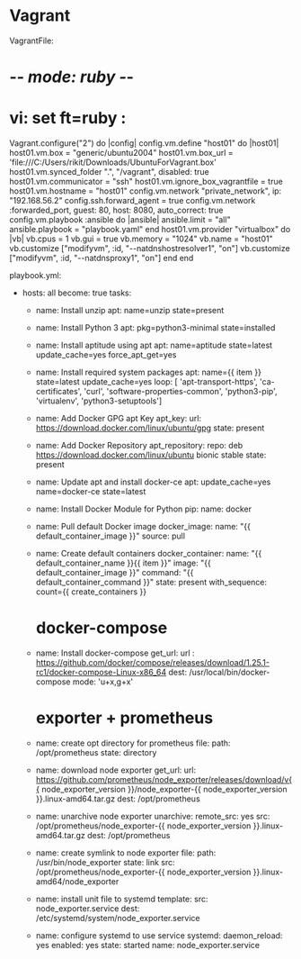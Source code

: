 # Vagrant
VagrantFile:

# -*- mode: ruby -*-
# vi: set ft=ruby :

Vagrant.configure("2") do |config|
  config.vm.define "host01" do |host01|
   host01.vm.box = "generic/ubuntu2004"
   host01.vm.box_url = 'file:///C:/Users/rikit/Downloads/UbuntuForVagrant.box'
   host01.vm.synced_folder ".", "/vagrant", disabled: true
   host01.vm.communicator = "ssh"
   host01.vm.ignore_box_vagrantfile = true
   host01.vm.hostname = "host01"
  config.vm.network "private_network", ip: "192.168.56.2"
  config.ssh.forward_agent = true
  config.vm.network :forwarded_port, guest: 80, host: 8080,
    auto_correct: true
  config.vm.playbook :ansible do |ansible|
    ansible.limit = "all"
    ansible.playbook = "playbook.yaml"
  end
   host01.vm.provider "virtualbox" do |vb|
    vb.cpus = 1
	vb.gui = true
	vb.memory = "1024"
	vb.name = "host01"
	vb.customize ["modifyvm", :id, "--natdnshostresolver1", "on"]
    vb.customize ["modifyvm", :id, "--natdnsproxy1", "on"]
   end
end



playbook.yml:
- hosts: all
  become: true
  tasks:
    - name: Install unzip
     apt: name=unzip state=present
     - name: Install Python 3
     apt: pkg=python3-minimal state=installed

    - name: Install aptitude using apt
      apt: name=aptitude state=latest update_cache=yes force_apt_get=yes

    - name: Install required system packages
      apt: name={{ item }} state=latest update_cache=yes
      loop: [ 'apt-transport-https', 'ca-certificates', 'curl', 'software-properties-common', 'python3-pip', 'virtualenv', 'python3-setuptools']

    - name: Add Docker GPG apt Key
      apt_key:
        url: https://download.docker.com/linux/ubuntu/gpg
        state: present

    - name: Add Docker Repository
      apt_repository:
        repo: deb https://download.docker.com/linux/ubuntu bionic stable
        state: present

    - name: Update apt and install docker-ce
      apt: update_cache=yes name=docker-ce state=latest

    - name: Install Docker Module for Python
      pip:
        name: docker

    - name: Pull default Docker image
      docker_image:
        name: "{{ default_container_image }}"
        source: pull

    - name: Create default containers
      docker_container:
        name: "{{ default_container_name }}{{ item }}"
        image: "{{ default_container_image }}"
        command: "{{ default_container_command }}"
        state: present
      with_sequence: count={{ create_containers }}
      #  docker-compose
    - name: Install docker-compose
      get_url: 
      url : https://github.com/docker/compose/releases/download/1.25.1-rc1/docker-compose-Linux-x86_64
      dest: /usr/local/bin/docker-compose
      mode: 'u+x,g+x'
      #  exporter + prometheus
    - name: create opt directory for prometheus
      file:
        path: /opt/prometheus
        state: directory
    - name: download node exporter
      get_url:
        url: https://github.com/prometheus/node_exporter/releases/download/v{{ node_exporter_version }}/node_exporter-{{ node_exporter_version }}.linux-amd64.tar.gz
        dest: /opt/prometheus
    - name: unarchive node exporter
      unarchive:
        remote_src: yes
        src: /opt/prometheus/node_exporter-{{ node_exporter_version }}.linux-amd64.tar.gz
        dest: /opt/prometheus
    - name: create symlink to node exporter
      file:
        path: /usr/bin/node_exporter
        state: link
        src: /opt/prometheus/node_exporter-{{ node_exporter_version }}.linux-amd64/node_exporter
    - name: install unit file to systemd
      template:
        src: node_exporter.service
        dest: /etc/systemd/system/node_exporter.service
    - name: configure systemd to use service
      systemd:
        daemon_reload: yes
        enabled: yes
        state: started
        name: node_exporter.service
